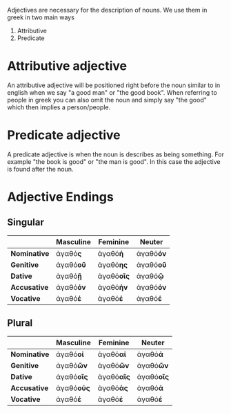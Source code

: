 Adjectives are necessary for the description of nouns. We use them in greek in two main ways
1. Attributive
2. Predicate

# Attributive adjective
An attributive adjective will be positioned right before the noun similar to in english when we say "a good man" or "the good book". When referring to people in greek you can also omit the noun and simply say "the good" which then implies a person/people.

# Predicate adjective
A predicate adjective is when the noun is describes as being something. For example "the book is good" or "the man is good". In this case the adjective is found after the noun.

# Adjective Endings
## Singular
|                 | Masculine   | Feminine     | Neuter      |
| --------------- | ----------- | ------------ | ----------- |
| **Nominative**  | ἀγαθό**ς**  | ἀγαθό**ή**   | ἀγαθό**όν** |
| **Genitive**    | ἀγαθό**οῦ** | ἀγαθό**ης**  | ἀγαθό**οῦ** |
| **Dative**      | ἀγαθό**ῇ**  | ἀγαθό**οῖς** | ἀγαθό**ῷ**  |
| **Accusative**  | ἀγαθό**όν** | ἀγαθό**ήν**  | ἀγαθό**όν** |
| **Vocative**    | ἀγαθό**έ**  | ἀγαθό**έ**   | ἀγαθό**έ**  |

## Plural
|                 | Masculine    | Feminine     | Neuter       |
| --------------- | ------------ | ------------ | ------------ |
| **Nominative**  | ἀγαθό**οί**  | ἀγαθό**αί**   | ἀγαθό**ά**  |
| **Genitive**    | ἀγαθό**ῶν**  | ἀγαθό**ῶν**  | ἀγαθό**ῶν**  |
| **Dative**      | ἀγαθό**οῖς** | ἀγαθό**αῖς** | ἀγαθό**οῖς** |
| **Accusative**  | ἀγαθό**ούς** | ἀγαθό**άς**  | ἀγαθό**ά**   |
| **Vocative**    | ἀγαθό**έ**   | ἀγαθό**έ**   | ἀγαθό**έ**   |